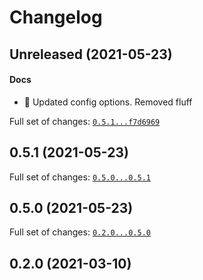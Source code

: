 # Changelog

## Unreleased (2021-05-23)

#### Docs

* :memo: Updated config options. Removed fluff

Full set of changes: [`0.5.1...f7d6969`](https://github.com/breadlysm/peco-usage-collector/compare/0.5.1...f7d6969)

## 0.5.1 (2021-05-23)


Full set of changes: [`0.5.0...0.5.1`](https://github.com/breadlysm/peco-usage-collector/compare/0.5.0...0.5.1)

## 0.5.0 (2021-05-23)


Full set of changes: [`0.2.0...0.5.0`](https://github.com/breadlysm/peco-usage-collector/compare/0.2.0...0.5.0)

## 0.2.0 (2021-03-10)

